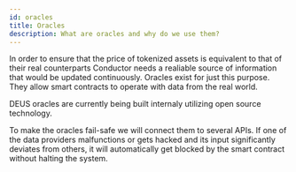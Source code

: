 ```yaml
---
id: oracles
title: Oracles
description: What are oracles and why do we use them?
---
```


In order to ensure that the price of tokenized assets is equivalent to that of their real counterparts Conductor needs a realiable source of information that would be updated continuously. Oracles exist for just this purpose. They allow smart contracts to operate with data from the real world.

DEUS oracles are currently being built internaly utilizing open source technology.

To make the oracles fail-safe we will connect them to several APIs. If one of the data providers malfunctions or gets hacked and its input significantly deviates from others, it will automatically get blocked by the smart contract without halting the system.
